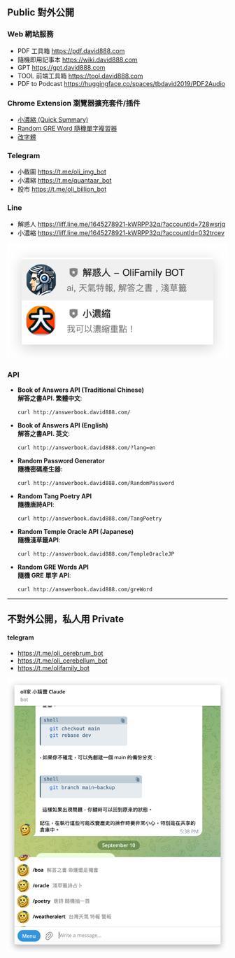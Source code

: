 
## Public 對外公開

### Web 網站服務
- PDF 工具箱 https://pdf.david888.com
- 隨機即用記事本 https://wiki.david888.com
- GPT https://gpt.david888.com
- TOOL 前端工具箱 https://tool.david888.com
- PDF to Podcast https://huggingface.co/spaces/tbdavid2019/PDF2Audio

### Chrome Extension  瀏覽器擴充套件/插件
- [小濃縮 (Quick Summary)](https://chromewebstore.google.com/detail/%E5%B0%8F%E6%BF%83%E7%B8%AE-quick-summary/ilgegilcecmgnomacgjiklmhfgioekof?authuser=0&hl=zh-TW )
- [Random GRE Word 隨機單字複習器](https://chromewebstore.google.com/detail/random-gre-word-%E9%9A%A8%E6%A9%9F%E5%96%AE%E5%AD%97%E8%A4%87%E7%BF%92%E5%99%A8/mpbkdjjihhjjhmlnchkbpgfclhhdblap?hl=zh-TW&utm_source=ext_sidebar )
- [改字體](https://chromewebstore.google.com/detail/%E6%94%B9%E5%AD%97%E9%AB%94-font-changer/ilmdkfomedcdolkiiagifgmgohahlmoi?authuser=0&hl=zh-TW)

### Telegram 
- 小截圖 https://t.me/oli_img_bot
- 小濃縮 https://t.me/quantaar_bot
- 股市 https://t.me/oli_billion_bot

### Line 
- 解惑人 https://liff.line.me/1645278921-kWRPP32q/?accountId=728wsrjq
- 小濃縮 https://liff.line.me/1645278921-kWRPP32q/?accountId=032trcev

![圖](assets/bots.png)

### API
- **Book of Answers API (Traditional Chinese)**  
    **解答之書API. 繁體中文**:

    ```shell
    curl http://answerbook.david888.com/
    ```
    
- **Book of Answers API (English)**  
    **解答之書API. 英文**:
    
    ```shell
    curl http://answerbook.david888.com/?lang=en
    ```
    
- **Random Password Generator**  
    **隨機密碼產生器**:
    
    ```shell
    curl http://answerbook.david888.com/RandomPassword
    ```
    
- **Random Tang Poetry API**  
    **隨機唐詩API**:
    
    ```shell
    curl http://answerbook.david888.com/TangPoetry
    ```
    
- **Random Temple Oracle API (Japanese)**  
    **隨機淺草籤API**:
    
    ```shell
    curl http://answerbook.david888.com/TempleOracleJP
    ```
    
- **Random GRE Words API**  
    **隨機 GRE 單字 API**:
    
    ```shell
    curl http://answerbook.david888.com/greWord
    ```



---
## 不對外公開，私人用 Private
#### telegram 

- https://t.me/oli_cerebrum_bot
- https://t.me/oli_cerebellum_bot
- https://t.me/olifamily_bot

![圖](assets/claude.png)
